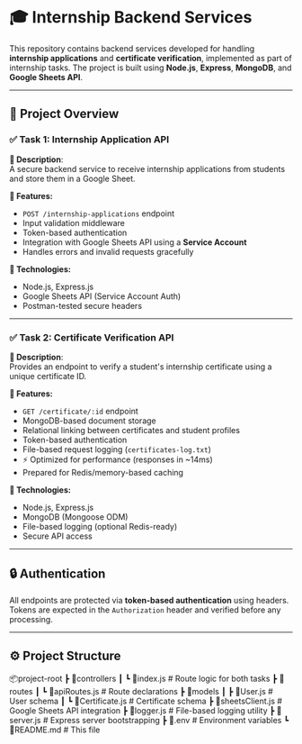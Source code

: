 # 🎓 Internship Backend Services

This repository contains backend services developed for handling **internship applications** and **certificate verification**, implemented as part of internship tasks. The project is built using **Node.js**, **Express**, **MongoDB**, and **Google Sheets API**.

---

## 📌 Project Overview

### ✅ Task 1: Internship Application API

**🔹 Description**:  
A secure backend service to receive internship applications from students and store them in a Google Sheet.

**🔹 Features:**
- `POST /internship-applications` endpoint
- Input validation middleware
- Token-based authentication
- Integration with Google Sheets API using a **Service Account**
- Handles errors and invalid requests gracefully

**🔹 Technologies:**
- Node.js, Express.js
- Google Sheets API (Service Account Auth)
- Postman-tested secure headers

---

### ✅ Task 2: Certificate Verification API

**🔹 Description**:  
Provides an endpoint to verify a student's internship certificate using a unique certificate ID.

**🔹 Features:**
- `GET /certificate/:id` endpoint
- MongoDB-based document storage
- Relational linking between certificates and student profiles
- Token-based authentication
- File-based request logging (`certificates-log.txt`)
- ⚡ Optimized for performance (responses in ~14ms)
- Prepared for Redis/memory-based caching

**🔹 Technologies:**
- Node.js, Express.js
- MongoDB (Mongoose ODM)
- File-based logging (optional Redis-ready)
- Secure API access

---

## 🔒 Authentication

All endpoints are protected via **token-based authentication** using headers. Tokens are expected in the `Authorization` header and verified before any processing.

---

## ⚙️ Project Structure
📦project-root
┣ 📂controllers
┃ ┗ 📜index.js # Route logic for both tasks
┣ 📂routes
┃ ┗ 📜apiRoutes.js # Route declarations
┣ 📂models
┃ ┣ 📜User.js # User schema
┃ ┗ 📜Certificate.js # Certificate schema
┣ 📜sheetsClient.js # Google Sheets API integration
┣ 📜logger.js # File-based logging utility
┣ 📜server.js # Express server bootstrapping
┣ 📜.env # Environment variables
┗ 📜README.md # This file

